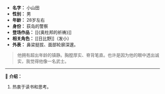 
- **名字：** 小山田
- **性别：** 男
- **年龄：** 28岁左右
- **身份：** 荻岛的警察
- **登场作品：** [[《奥杜邦的祈祷》]]
- **相关角色：** [[日比野]]（发小）
- **外表：** 鼻梁挺拔、面部轮廓深邃。

> 他拥有超出年龄的镇静。胸膛厚实、脊背笔直。也许是因为他的眼中透出诚实，我觉得他像一名武士。

---

🚓 **介绍：** 

1. 热衷于读书和思考。
